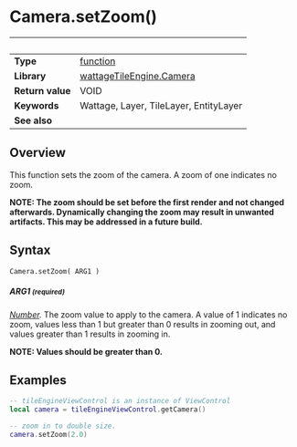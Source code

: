 # Camera.setZoom()

|                      | &nbsp;
| -------------------- | ---------------------------------------------------------------
| __Type__             | [function](http://docs.coronalabs.com/api/type/Function.html)
| __Library__          | [wattageTileEngine.Camera](type_camera.markdown)
| __Return value__     | VOID
| __Keywords__         | Wattage, Layer, TileLayer, EntityLayer
| __See also__         |


## Overview

This function sets the zoom of the camera.  A zoom of one indicates no
zoom.

**NOTE: The zoom should be set before the first render and not changed
afterwards.  Dynamically changing the zoom may result in unwanted
artifacts.  This may be addressed in a future build.**

## Syntax

	Camera.setZoom( ARG1 )

##### ARG1 <small>(required)</small>
_[Number](https://docs.coronalabs.com/api/type/Number.html)._ The zoom
value to apply to the camera.  A value of 1 indicates no zoom, values
less than 1 but greater than 0 results in zooming out, and values greater
than 1 results in zooming in.

**NOTE: Values should be greater than 0.**

## Examples

``````lua
-- tileEngineViewControl is an instance of ViewControl
local camera = tileEngineViewControl.getCamera()

-- zoom in to double size.
camera.setZoom(2.0)
``````
